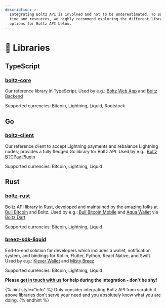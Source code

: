 ```yaml
---
description: >-
  Integrating Boltz API is involved and not to be underestimated. To save on
  time and resources, we highly recommend exploring the different library
  options for Boltz API below.
---
```


# 📙 Libraries

## TypeScript

### [boltz-core](https://github.com/BoltzExchange/boltz-core)

Our reference library in TypeScript. Used by e.g.: [Boltz Web App](https://github.com/BoltzExchange/boltz-web-app) and [Boltz Backend](https://github.com/BoltzExchange/boltz-backend)

Supported currencies: Bitcoin, Lightning, Liquid, Rootstock

## Go

### [boltz-client](https://github.com/BoltzExchange/boltz-client)

Our reference client to accept Lightning payments and rebalance Lightning nodes; provides a fully fledged Go library for Boltz API. Used by e.g.: [Boltz BTCPay Plugin](https://github.com/BoltzExchange/boltz-btcpay-plugin/)

Supported currencies: Bitcoin, Lightning, Liquid

## Rust

### [boltz-rust](https://github.com/SatoshiPortal/boltz-rust)

Boltz API library in Rust, developed and maintained by the amazing folks at [Bull Bitcoin](https://www.bullbitcoin.com/) and Boltz. Used by e.g.: [Bull Bitcoin Mobile](https://github.com/SatoshiPortal/bullbitcoin-mobile) and [Aqua Wallet](https://github.com/AquaWallet/aqua-wallet) via [Boltz Dart](https://github.com/SatoshiPortal/boltz-dart)

Supported currencies: Bitcoin, Lightning, Liquid

### [breez-sdk-liquid](https://github.com/breez/breez-sdk-liquid)

End-to-end solution for developers which includes a wallet, notification system, and bindings for Kotlin, Flutter, Python, React Native, and Swift. Used by e.g.: [Klever Wallet](https://klever.io/) and [Misty Breez](https://breez.technology/misty/)

Supported currencies: Bitcoin, Lightning, Liquid


**Please [get in touch with us](https://docs.boltz.exchange/#resources) for help during the integration - don't be shy!**

{% hint style="info" %} Only consider integrating Boltz API from scratch if above libraries don't serve your need and you absolutely know what you are doing.
{% endhint %}